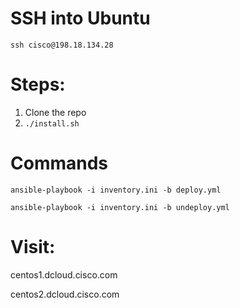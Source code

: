 
# SSH into Ubuntu
`ssh cisco@198.18.134.28`

# Steps:
1. Clone the repo
2. `./install.sh`


# Commands
```
ansible-playbook -i inventory.ini -b deploy.yml
```
```
ansible-playbook -i inventory.ini -b undeploy.yml
```

# Visit:
centos1.dcloud.cisco.com

centos2.dcloud.cisco.com
